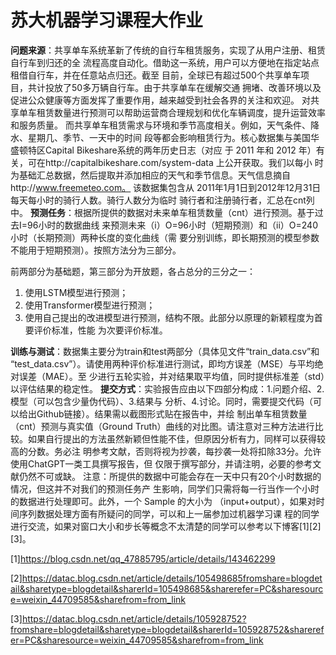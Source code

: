 # 苏大机器学习课程大作业
**问题来源**：共享单车系统革新了传统的自行车租赁服务，实现了从用户注册、租赁自行车到归还的全
流程高度自动化。借助这一系统，用户可以方便地在指定站点租借自行车，并在任意站点归还。截至
目前，全球已有超过500个共享单车项目，共计投放了50多万辆自行车。由于共享单车在缓解交通
拥堵、改善环境以及促进公众健康等方面发挥了重要作用，越来越受到社会各界的关注和欢迎。 
对共享单车租赁数量进行预测可以帮助运营商合理规划和优化车辆调度，提升运营效率和服务质量。
而共享单车租赁需求与环境和季节高度相关。例如，天气条件、降水、星期几、季节、一天中的时间
段等都会影响租赁行为。核心数据集与美国华盛顿特区Capital Bikeshare系统的两年历史日志（对应
于 2011 年和 2012 年）有关，可在http://capitalbikeshare.com/system-data 上公开获取。我们以每小
时为基础汇总数据，然后提取并添加相应的天气和季节信息。天气信息摘自http://www.freemeteo.com。
该数据集包含从 2011年1月1日到2012年12月31日每天每小时的骑行人数。骑行人数分为临时
骑行者和注册骑行者，汇总在cnt列中。 
**预测任务**：根据所提供的数据对未来单车租赁数量（cnt）进行预测。基于过去I=96小时的数据曲线
来预测未来（i）O=96小时（短期预测）和（ii）O=240小时（长期预测）两种长度的变化曲线（需
要分别训练，即长期预测的模型参数不能用于短期预测）。按照方法分为三部分。 
 
前两部分为基础题，第三部分为开放题，各占总分的三分之一： 
1. 使用LSTM模型进行预测； 
2. 使用Transformer模型进行预测； 
3. 使用自己提出的改进模型进行预测，结构不限。此部分以原理的新颖程度为首要评价标准，性能
为次要评价标准。 
 
**训练与测试**：数据集主要分为train和test两部分（具体见文件“train_data.csv”和
“test_data.csv”）。请使用两种评价标准进行测试，即均方误差（MSE）与平均绝对误差（MAE）。至
少进行五轮实验，并对结果取平均值，同时提供标准差（std）以评估结果的稳定性。 
**提交方式**：实验报告应由以下四部分构成：1.问题介绍、2.模型（可以包含少量伪代码）、3.结果与
分析、4.讨论。同时，需要提交代码（可以给出Github链接）。结果需以截图形式贴在报告中，并绘
制出单车租赁数量（cnt）预测与真实值（Ground Truth）曲线的对比图。请注意对三种方法进行比
较。如果自行提出的方法虽然新颖但性能不佳，但原因分析有力，同样可以获得较高的分数。务必注
明参考文献，否则将视为抄袭，每抄袭一处将扣除33分。允许使用ChatGPT一类工具撰写报告，但
仅限于撰写部分，并请注明，必要的参考文献仍然不可或缺。 
注意：所提供的数据中可能会存在一天中只有20个小时数据的情况，但这并不对我们的预测任务产
生影响，同学们只需将每一行当作一个小时的数据进行处理即可。此外，一个 Sample 的大小为
（input+output），如果对时间序列数据处理方面有所疑问的同学，可以和上一届参加过机器学习课
程的同学进行交流，如果对窗口大小和步长等概念不太清楚的同学可以参考以下博客[1][2][3]。 

[1]https://blog.csdn.net/qq_47885795/article/details/143462299 

[2]https://datac.blog.csdn.net/article/details/105498685fromshare=blogdetail&sharetype=blogdetail&sharerId=105498685&sharerefer=PC&sharesource=weixin_44709585&sharefrom=from_link 
 
[3]https://datac.blog.csdn.net/article/details/105928752?fromshare=blogdetail&sharetype=blogdetail&sharerId=105928752&sharerefer=PC&sharesource=weixin_44709585&sharefrom=from_link
